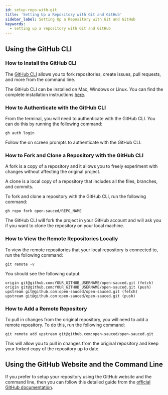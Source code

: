 ```yaml
---
id: setup-repo-with-git
title: 'Setting Up a Repository with Git and GitHub'
sidebar_label: Setting Up a Repository with Git and GitHub
keywords:
  - setting up a repository with Git and GitHub
---
```


## Using the GitHub CLI

### How to Install the GitHub CLI

The [GitHub CLI](https://cli.github.com/) allows you to fork repositories, create issues, pull requests, and more from the command line.

The GitHub CLI can be installed on Mac, Windows or Linux. You can find the complete installation instructions [here](https://github.com/cli/cli#installation).

### How to Authenticate with the GitHub CLI

From the terminal, you will need to authenticate with the GitHub CLI. You can do this by running the following command:

```shell
gh auth login
```

Follow the on screen prompts to authenticate with the GitHub CLI.

### How to Fork and Clone a Repository with the GitHub CLI

A fork is a copy of a repository and it allows you to freely experiment with changes without affecting the original project.

A clone is a local copy of a repository that includes all the files, branches, and commits.

To fork and clone a repository with the GitHub CLI, run the following command:

```shell
gh repo fork open-sauced/REPO_NAME
```

The GitHub CLI will fork the project in your GitHub account and will ask you if you want to clone the repository on your local machine.

### How to View the Remote Repositories Locally

To view the remote repositories that your local repository is connected to, run the following command:

```shell
git remote -v
```

You should see the following output:

```shell
origin git@github.com:YOUR_GITHUB_USERNAME/open-sauced.git (fetch)
origin git@github.com:YOUR_GITHUB_USERNAME/open-sauced.git (push)
upstream git@github.com:open-sauced/open-sauced.git (fetch)
upstream git@github.com:open-sauced/open-sauced.git (push)
```

### How to Add a Remote Repository

To pull in changes from the original repository, you will need to add a remote repository. To do this, run the following command:

```shell
git remote add upstream git@github.com:open-sauced/open-sauced.git
```

This will allow you to pull in changes from the original repository and keep your forked copy of the repository up to date.

## Using the GitHub Website and the Command Line

If you prefer to setup your repository using the GitHub website and the command line, then you can follow this detailed guide from the [official GitHub documentation](https://docs.github.com/en/get-started/quickstart/fork-a-repo).
